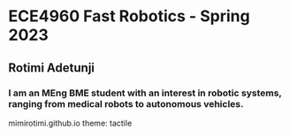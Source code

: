 # ECE4960 Fast Robotics - Spring 2023
## Rotimi Adetunji 
### I am an MEng BME student with an interest in robotic systems, ranging from medical robots to autonomous vehicles. 
mimirotimi.github.io
theme: tactile
